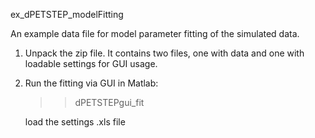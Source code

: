 ex_dPETSTEP_modelFitting

An example data file for model parameter fitting of the simulated data.

1. Unpack the zip file. It contains two files, one with data and one with loadable settings for GUI usage.

2. Run the fitting via GUI in Matlab:

   >> dPETSTEPgui_fit

   load the settings .xls file